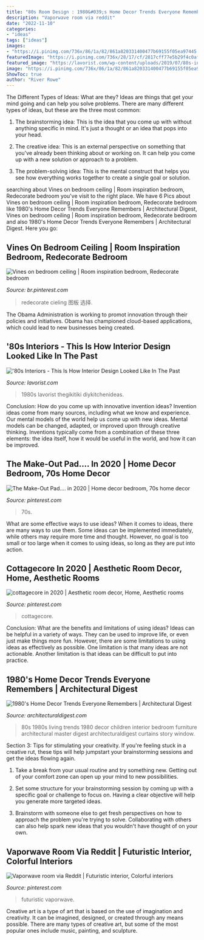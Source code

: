 ```yaml
---
title: "80s Room Design : 1980&#039;s Home Decor Trends Everyone Remembers"
description: "Vaporwave room via reddit"
date: "2022-11-10"
categories:
- "ideas"
tags: ["ideas"]
images:
- "https://i.pinimg.com/736x/86/1a/82/861a820331400477b69155f05ea97445.jpg"
featuredImage: "https://i.pinimg.com/736x/28/17/cf/2817cff77e5b29f4c0af64064197b332.jpg"
featured_image: "https://lavorist.com/wp-content/uploads/2019/07/80s-interior-design-living-room-space-home-decor-colour-neon-lights-pink-blue-20.jpg"
image: "https://i.pinimg.com/736x/86/1a/82/861a820331400477b69155f05ea97445.jpg"
ShowToc: true
author: "River Rowe"
---
```



The Different Types of Ideas: What are they?
Ideas are things that get your mind going and can help you solve problems. There are many different types of ideas, but these are the three most common:
1. The brainstorming idea: This is the idea that you come up with without anything specific in mind. It's just a thought or an idea that pops into your head.

2. The creative idea: This is an external perspective on something that you've already been thinking about or working on. It can help you come up with a new solution or approach to a problem.

3. The problem-solving idea: This is the mental construct that helps you see how everything works together to create a single goal or solution.

	

		
searching about Vines on bedroom ceiling | Room inspiration bedroom, Redecorate bedroom you've visit to the right place. We have 6 Pics about Vines on bedroom ceiling | Room inspiration bedroom, Redecorate bedroom like 1980&#039;s Home Decor Trends Everyone Remembers | Architectural Digest, Vines on bedroom ceiling | Room inspiration bedroom, Redecorate bedroom and also 1980&#039;s Home Decor Trends Everyone Remembers | Architectural Digest. Here you go:
		
    
## Vines On Bedroom Ceiling | Room Inspiration Bedroom, Redecorate Bedroom

<img loading=lazy src="https://i.pinimg.com/736x/59/09/91/5909918fb94d789b5caa7bbd2047521d.jpg" onerror="this.onerror=null;this.src='https://tse4.mm.bing.net/th?id=OIP.yZOOgBnmpA9dwSgdKhfEVQHaJ3&amp;pid=15.1';" alt="Vines on bedroom ceiling | Room inspiration bedroom, Redecorate bedroom">

_Source: br.pinterest.com_

>redecorate cieling 图板 选择. 

	

The Obama Administration is working to promot innovation through their policies and initiatives. Obama has championed cloud-based applications, which could lead to new businesses being created.

    
## &#039;80s Interiors - This Is How Interior Design Looked Like In The Past

<img loading=lazy src="https://lavorist.com/wp-content/uploads/2019/07/80s-interior-design-living-room-space-home-decor-colour-neon-lights-pink-blue-20.jpg" onerror="this.onerror=null;this.src='https://tse4.mm.bing.net/th?id=OIP.UvaISZlrgWEZ2la-cDnE5gHaJO&amp;pid=15.1';" alt="&#039;80s Interiors - This Is How Interior Design Looked Like In The Past">

_Source: lavorist.com_

>1980s lavorist thegikitiki diykitchenideas. 

	

Conclusion: How do you come up with innovative invention ideas?
Invention ideas come from many sources, including what we know and experience. Our mental models of the world help us come up with new ideas. Mental models can be changed, adapted, or improved upon through creative thinking. Inventions typically come from a combination of these three elements: the idea itself, how it would be useful in the world, and how it can be improved.

    
## The Make-Out Pad.... In 2020 | Home Decor Bedroom, 70s Home Decor

<img loading=lazy src="https://i.pinimg.com/736x/5e/f0/d2/5ef0d265f6333ba51a34391dd8e0d9f1.jpg" onerror="this.onerror=null;this.src='https://tse1.mm.bing.net/th?id=OIP.yhToegkJYenh2jVLwPYcGAHaGn&amp;pid=15.1';" alt="The Make-Out Pad.... in 2020 | Home decor bedroom, 70s home decor">

_Source: pinterest.com_

>70s. 

	

What are some effective ways to use ideas?
When it comes to ideas, there are many ways to use them. Some ideas can be implemented immediately, while others may require more time and thought. However, no goal is too small or too large when it comes to using ideas, so long as they are put into action.

    
## Cottagecore In 2020 | Aesthetic Room Decor, Home, Aesthetic Rooms

<img loading=lazy src="https://i.pinimg.com/736x/28/17/cf/2817cff77e5b29f4c0af64064197b332.jpg" onerror="this.onerror=null;this.src='https://tse4.mm.bing.net/th?id=OIP.KsYId37Wt4Su8WGIrdxZtgHaJ3&amp;pid=15.1';" alt="cottagecore in 2020 | Aesthetic room decor, Home, Aesthetic rooms">

_Source: pinterest.com_

>cottagecore. 

	

Conclusion: What are the benefits and limitations of using ideas?
Ideas can be helpful in a variety of ways. They can be used to improve life, or even just make things more fun. However, there are some limitations to using ideas as effectively as possible. One limitation is that many ideas are not actionable. Another limitation is that ideas can be difficult to put into practice.

    
## 1980&#039;s Home Decor Trends Everyone Remembers | Architectural Digest

<img loading=lazy src="https://media.architecturaldigest.com/photos/5967cf07c5ba1157bf2ba4e7/master/pass/80s-curtains.jpg" onerror="this.onerror=null;this.src='https://tse3.mm.bing.net/th?id=OIP.iZhIIoy1uNVwORLgv_G9ZwHaFy&amp;pid=15.1';" alt="1980&#039;s Home Decor Trends Everyone Remembers | Architectural Digest">

_Source: architecturaldigest.com_

>80s 1980s living trends 1980 decor children interior bedroom furniture architectural master digest architecturaldigest curtains story window. 

	

Section 3: Tips for stimulating your creativity.
If you're feeling stuck in a creative rut, these tips will help jumpstart your brainstorming sessions and get the ideas flowing again.
1. Take a break from your usual routine and try something new. Getting out of your comfort zone can open up your mind to new possibilities.

2. Set some structure for your brainstorming session by coming up with a specific goal or challenge to focus on. Having a clear objective will help you generate more targeted ideas.

3. Brainstorm with someone else to get fresh perspectives on how to approach the problem you're trying to solve. Collaborating with others can also help spark new ideas that you wouldn't have thought of on your own.

    
## Vaporwave Room Via Reddit | Futuristic Interior, Colorful Interiors

<img loading=lazy src="https://i.pinimg.com/736x/86/1a/82/861a820331400477b69155f05ea97445.jpg" onerror="this.onerror=null;this.src='https://tse2.mm.bing.net/th?id=OIP.nMep1bdU3Fu5JQBYwRUs_QHaLp&amp;pid=15.1';" alt="Vaporwave room via Reddit | Futuristic interior, Colorful interiors">

_Source: pinterest.com_

>futuristic vaporwave. 

	

Creative art is a type of art that is based on the use of imagination and creativity. It can be imagined, designed, or created through any means possible. There are many types of creative art, but some of the most popular ones include music, painting, and sculpture.

